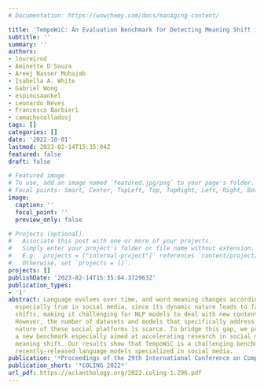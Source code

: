 ```yaml
---
# Documentation: https://wowchemy.com/docs/managing-content/

title: 'TempoWiC: An Evaluation Benchmark for Detecting Meaning Shift in Social Media'
subtitle: ''
summary: ''
authors:
- loureirod
- Aminette D′Souza
- Areej Nasser Muhajab
- Isabella A. White
- Gabriel Wong
- espinosaankel
- Leonardo Neves
- Francesco Barbieri
- camachocolladosj
tags: []
categories: []
date: '2022-10-01'
lastmod: 2023-02-14T15:35:04Z
featured: false
draft: false

# Featured image
# To use, add an image named `featured.jpg/png` to your page's folder.
# Focal points: Smart, Center, TopLeft, Top, TopRight, Left, Right, BottomLeft, Bottom, BottomRight.
image:
  caption: ''
  focal_point: ''
  preview_only: false

# Projects (optional).
#   Associate this post with one or more of your projects.
#   Simply enter your project's folder or file name without extension.
#   E.g. `projects = ["internal-project"]` references `content/project/deep-learning/index.md`.
#   Otherwise, set `projects = []`.
projects: []
publishDate: '2023-02-14T15:35:04.372963Z'
publication_types:
- '1'
abstract: Language evolves over time, and word meaning changes accordingly. This is
  especially true in social media, since its dynamic nature leads to faster semantic
  shifts, making it challenging for NLP models to deal with new content and trends.
  However, the number of datasets and models that specifically address the dynamic
  nature of these social platforms is scarce. To bridge this gap, we present TempoWiC,
  a new benchmark especially aimed at accelerating research in social media-based
  meaning shift. Our results show that TempoWiC is a challenging benchmark, even for
  recently-released language models specialized in social media.
publication: '*Proceedings of the 29th International Conference on Computational Linguistics*'
publication_short: '*COLING 2022*'
url_pdf: https://aclanthology.org/2022.coling-1.296.pdf
---
```

